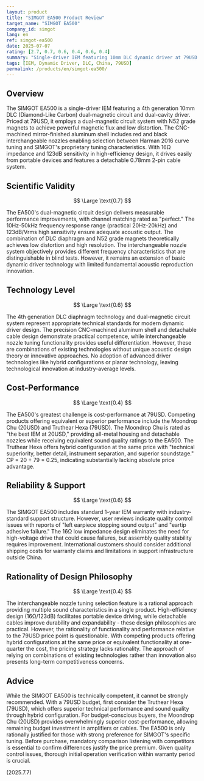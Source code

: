 ```yaml
---
layout: product
title: "SIMGOT EA500 Product Review"
target_name: "SIMGOT EA500"
company_id: simgot
lang: en
ref: simgot-ea500
date: 2025-07-07
rating: [2.7, 0.7, 0.6, 0.4, 0.6, 0.4]
summary: "Single-driver IEM featuring 10mm DLC dynamic driver at 79USD price point. Features dual-magnetic circuit design and interchangeable nozzle tuning system. While measurement performance and technical competence are decent, overwhelming cost-performance advantage is lacking compared to 20USD Moondrop Chu or same-priced Truthear Hexa."
tags: [IEM, Dynamic Driver, DLC, China, 79USD]
permalink: /products/en/simgot-ea500/
---
```


## Overview

The SIMGOT EA500 is a single-driver IEM featuring a 4th generation 10mm DLC (Diamond-Like Carbon) dual-magnetic circuit and dual-cavity driver. Priced at 79USD, it employs a dual-magnetic circuit system with N52 grade magnets to achieve powerful magnetic flux and low distortion. The CNC-machined mirror-finished aluminum shell includes red and black interchangeable nozzles enabling selection between Harman 2016 curve tuning and SIMGOT's proprietary tuning characteristics. With 16Ω impedance and 123dB sensitivity in high-efficiency design, it drives easily from portable devices and features a detachable 0.78mm 2-pin cable system.

## Scientific Validity

$$ \Large \text{0.7} $$

The EA500's dual-magnetic circuit design delivers measurable performance improvements, with channel matching rated as "perfect." The 10Hz-50kHz frequency response range (practical 20Hz-20kHz) and 123dB/Vrms high sensitivity ensure adequate acoustic output. The combination of DLC diaphragm and N52 grade magnets theoretically achieves low distortion and high resolution. The interchangeable nozzle system objectively provides different frequency characteristics that are distinguishable in blind tests. However, it remains an extension of basic dynamic driver technology with limited fundamental acoustic reproduction innovation.

## Technology Level

$$ \Large \text{0.6} $$

The 4th generation DLC diaphragm technology and dual-magnetic circuit system represent appropriate technical standards for modern dynamic driver design. The precision CNC-machined aluminum shell and detachable cable design demonstrate practical competence, while interchangeable nozzle tuning functionality provides useful differentiation. However, these are combinations of existing technologies without unique acoustic design theory or innovative approaches. No adoption of advanced driver technologies like hybrid configurations or planar technology, leaving technological innovation at industry-average levels.

## Cost-Performance

$$ \Large \text{0.4} $$

The EA500's greatest challenge is cost-performance at 79USD. Competing products offering equivalent or superior performance include the Moondrop Chu (20USD) and Truthear Hexa (79USD). The Moondrop Chu is rated as "the best IEM at 20USD," providing all-metal housing and detachable nozzles while receiving equivalent sound quality ratings to the EA500. The Truthear Hexa offers hybrid configuration at the same price with "technical superiority, better detail, instrument separation, and superior soundstage." CP = 20 ÷ 79 = 0.25, indicating substantially lacking absolute price advantage.

## Reliability & Support

$$ \Large \text{0.6} $$

The SIMGOT EA500 includes standard 1-year IEM warranty with industry-standard support structure. However, user reviews indicate quality control issues with reports of "left earpiece stopping sound output" and "eartip adhesive failure." The 16Ω low impedance design eliminates the need for high-voltage drive that could cause failures, but assembly quality stability requires improvement. International customers should consider additional shipping costs for warranty claims and limitations in support infrastructure outside China.

## Rationality of Design Philosophy

$$ \Large \text{0.4} $$

The interchangeable nozzle tuning selection feature is a rational approach providing multiple sound characteristics in a single product. High-efficiency design (16Ω/123dB) facilitates portable device driving, while detachable cables improve durability and expandability - these design philosophies are practical. However, the rationality of functionality and performance relative to the 79USD price point is questionable. With competing products offering hybrid configurations at the same price or equivalent functionality at one-quarter the cost, the pricing strategy lacks rationality. The approach of relying on combinations of existing technologies rather than innovation also presents long-term competitiveness concerns.

## Advice

While the SIMGOT EA500 is technically competent, it cannot be strongly recommended. With a 79USD budget, first consider the Truthear Hexa (79USD), which offers superior technical performance and sound quality through hybrid configuration. For budget-conscious buyers, the Moondrop Chu (20USD) provides overwhelmingly superior cost-performance, allowing remaining budget investment in amplifiers or cables. The EA500 is only rationally justified for those with strong preference for SIMGOT's specific tuning. Before purchase, mandatory comparison listening with competitors is essential to confirm differences justify the price premium. Given quality control issues, thorough initial operation verification within warranty period is crucial.

(2025.7.7)